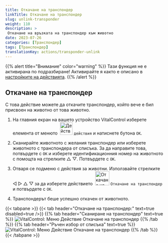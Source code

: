 ```yaml
---
title: Откачане на транспондер
linkTitle: Откачане на транспондер
slug: unlink-transponder
weight: 110
description: >
 Откачане на връзката на транспондер към животно
date: 2023-07-26
categories: [Транспондер]
tags: [Транспондер]
translationKey: actions/transponder-unlink
---
```

{{% alert title="Внимание" color="warning" %}}
Тази функция не е активирана по подразбиране! Активирайте я както е описано в [настройките на действията](../setting/).
{{% /alert %}}

## Откачане на транспондер

С това действие можете да откачите транспондер, който вече е бил присвоен на животно от това животно.

1. На главния екран на вашето устройство VitalControl изберете елемента от менюто &nbsp;<img src="/icons/actions.svg" width="40" align="bottom" alt="Действия" /> `действия` и натиснете бутона `OK`.

2. Сканирайте животното с желания транспондер или изберете животното с транспондера от списъка. За да направите това, потвърдете с `OK` и изберете идентификационния номер на животното с помощта на стрелките △ ▽. Потвърдете с `OK`.

3. Отваря се подменю с действия за животни. Използвайте стрелките ◁ ▷ △ ▽ за да изберете действието &nbsp;<img src="/icons/actions/unlink-transponder.svg" width="45" align="bottom" alt="Откачане на транспондер" /> `Откачане на транспондер` и потвърдете с `OK`.

4. Транспондерът беше успешно откачен от животното.

{{< tabpane >}}
{{< tab header="Откачане на транспондер:" text=true disabled=true />}}
{{% tab header="Сканиране на транспондер" text=true %}}
![VitalControl: Меню Действие Откачане на транспондер](../images/unlinktransponder-scan.png "Откачане на транспондер")
{{% /tab %}}
{{% tab header="Ръчен избор от списъка" text=true %}}
![VitalControl: Меню Действие Откачане на транспондер](../images/unlinktransponder.png "Откачане на транспондер")
{{% /tab %}}
{{< /tabpane >}}
